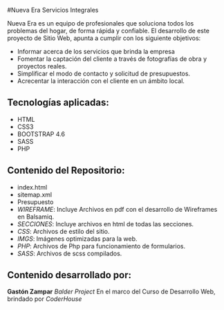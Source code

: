 #Nueva Era Servicios Integrales

Nueva Era es un equipo de profesionales que soluciona todos los problemas del hogar, de forma rápida y confiable. El desarrollo de este proyecto de Sitio Web, apunta a cumplir con los siguiente objetivos:

* Informar acerca de los servicios que brinda la empresa
* Fomentar la captación del cliente a través de fotografías de obra y proyectos reales.
* Simplificar el modo de contacto y solicitud de presupuestos.
* Acrecentar la interacción con el cliente en un ámbito local.


## Tecnologías aplicadas:
* HTML
* CSS3
* BOOTSTRAP 4.6
* SASS
* PHP


## Contenido del Repositorio:

* index.html
* sitemap.xml
* Presupuesto
* *WIREFRAME*: Incluye Archivos en pdf con el desarrollo de Wireframes en Balsamiq.
* *SECCIONES*: Incluye archivos en html de todas las secciones.
* *CSS*: Archivos de estilo del sitio.
* *IMGS*: Imágenes optimizadas para la web.
* *PHP*: Archivos de Php para funcionamiento de formularios.
* *SASS*: Archivos de scss compilados.

## Contenido desarrollado por:
**Gastón Zampar**
*Balder Project*
En el marco del Curso de Desarrollo Web, brindado por *CoderHouse*